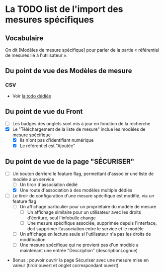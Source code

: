 # La TODO list de l'import des mesures spécifiques

## Vocabulaire

On dit [Modèles de mesure spécifique] pour parler de la partie « référentiel de mesures lié à l'utilisateur ».

## Du point de vue des Modèles de mesure

### CSV

- Voir [la todo dédiée](televersement_mesures_specifiques.md)

## Du point de vue du Front

- [ ] Les badges des onglets sont mis à jour en fonction de la recherche
- [x] Le "Téléchargement de la liste de mesure" inclue les modèles de mesure spécifique
  - [x] Ils n'ont pas d'identifiant numérique
  - [x] Le référentiel est "Ajoutée"

## Du point de vue de la page "SÉCURISER"

- [ ] Un bouton derrière le feature flag, permettant d'associer une liste de modèle à un service
  - [ ] Un tiroir d'association dédié
  - [x] Une route d'association à des modèles multiple dédiés
- [ ] Le tiroir de configuration d'une mesure spécifique est modifié, via un feature flag
  - [ ] Un affichage particulier pour un propriétaire du modèle de mesure
    - [ ] Un affichage similaire pour un utilisateur avec les droits d'écriture, seul l'infobulle change
    - [ ] Une mesure spécifique associée, supprimée depuis l'interface, doit supprimer l'association entre le service et le modèle
  - [ ] Un affichage en lecture seule si l'utilisateur n'a pas les droits de modification
  - [ ] Une mesure spécifique qui ne provient pas d'un modèle a maintenant une entrée "Description" (descriptionLognue)
- Bonus : pouvoir ouvrir la page Sécuriser avec une mesure mise en valeur (tiroir ouvert et onglet correspondant ouvert)
